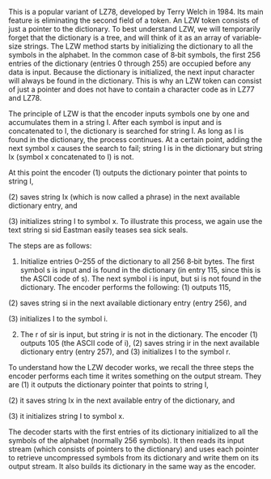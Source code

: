 This is a popular variant of LZ78, developed by Terry Welch in 1984. Its main feature is eliminating the second field of a token. An LZW token consists of just a pointer to the dictionary. To best understand LZW, we will temporarily forget that the dictionary is a tree, and will think of it as an array of  variable‐size strings. The LZW method starts by initializing the dictionary to all the symbols in the alphabet. In the common case of 8‐bit symbols, the first 256 entries of the dictionary (entries 0 through 255) are occupied before any data is input. Because the dictionary is initialized, the next input character will  always be found in the dictionary. This is why an LZW token can consist of just a pointer and does not have to contain a character code as in LZ77 and LZ78.

 The principle of LZW is that the encoder inputs symbols one by one and accumulates them in a string I. After each symbol is input and is concatenated to I, the dictionary is searched for string I. As long as I is found in the dictionary, the process continues. At a certain point, adding the next symbol x causes the search to fail; string I is in the dictionary but string Ix (symbol x concatenated to I) is not.
 
At this point the encoder 
(1) outputs the dictionary pointer that points to string I, 

(2) saves  string Ix  (which is  now  called a  phrase)  in  the  next  available  dictionary  entry,  and  

(3) initializes string I to symbol x. To illustrate this process, we again use the text string si sid Eastman easily teases sea sick seals. 

The steps are as follows:
1. Initialize entries 0–255 of the dictionary to all 256 8‐bit bytes. The first symbol s is input and is found in the dictionary (in entry 115, since this is the ASCII code of s). The next symbol i is input, but si is not found in the dictionary. 
The encoder performs the following: 
(1) outputs 115, 

(2) saves string si in the next available dictionary entry (entry 256), and 

(3) initializes I to the symbol i.


2. The r of sir is input, but string ir is not in the dictionary. 
The encoder (1) outputs 105 (the ASCII code of i), 
(2) saves string ir in the next available dictionary entry (entry 257), and 
(3) initializes I to the symbol r.

To understand how the LZW decoder works, we recall the three steps the encoder performs each time it writes something on the output stream. 
They are (1) it outputs the dictionary pointer that points to string I, 

(2) it saves string Ix in the next available entry of the dictionary, and 

(3) it initializes string I to symbol x. 

The decoder starts with the first entries of its dictionary initialized to all the  symbols of the alphabet (normally 256 symbols). It then reads its input stream (which consists of  pointers to the dictionary) and uses each pointer to retrieve uncompressed symbols from its dictionary and write them on its output stream. It also builds its dictionary in the same way as the encoder.
